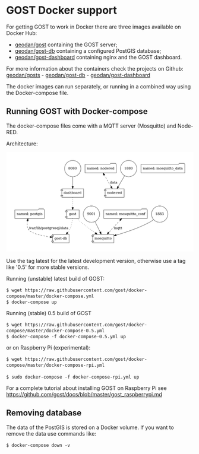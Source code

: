 # GOST Docker support

For getting GOST to work in Docker there are three images available on Docker Hub:

- [geodan/gost](https://hub.docker.com/r/geodan/gost/) containing the GOST server;
- [geodan/gost-db](https://hub.docker.com/r/geodan/gost-db/) containing a configured PostGIS database; 
- [geodan/gost-dashboard](https://hub.docker.com/r/geodan/gost-dashboard/) containing nginx and the GOST dashboard.

For more information about the containers check the projects on Github: [geodan/gosts](https://github.com/gost/server) - [geodan/gost-db](https://github.com/gost/gost-db) - [geodan/gost-dashboard](https://github.com/gost/dashboard)

The docker images can run separately, or running in a combined way using the Docker-compose file.

## Running GOST with Docker-compose

The docker-compose files come with a MQTT server (Mosquitto) and Node-RED.

Architecture:

<kbd><img src="./images/docker-compose.png"/></kbd>

Use the tag latest for the latest development version, otherwise use a tag like '0.5' for more stable versions.   

Running (unstable) latest build of GOST:
```
$ wget https://raw.githubusercontent.com/gost/docker-compose/master/docker-compose.yml 
$ docker-compose up
```
Running (stable) 0.5 build of GOST
```
$ wget https://raw.githubusercontent.com/gost/docker-compose/master/docker-compose-0.5.yml 
$ docker-compose -f docker-compose-0.5.yml up
```

or on Raspberry Pi (experimental):
```
$ wget https://raw.githubusercontent.com/gost/docker-compose/master/docker-compose-rpi.yml

$ sudo docker-compose -f docker-compose-rpi.yml up
```

For a complete tutorial about installing GOST on Raspberry Pi see https://github.com/gost/docs/blob/master/gost_raspberrypi.md

## Removing database

The data of the PostGIS is stored on a Docker volume. If you want to remove the data use commands like:

```
$ docker-compose down -v
```
